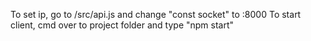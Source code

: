 To set ip, go to /src/api.js and change "const socket" to <yourIP>:8000
To start client, cmd over to project folder and type "npm start"
